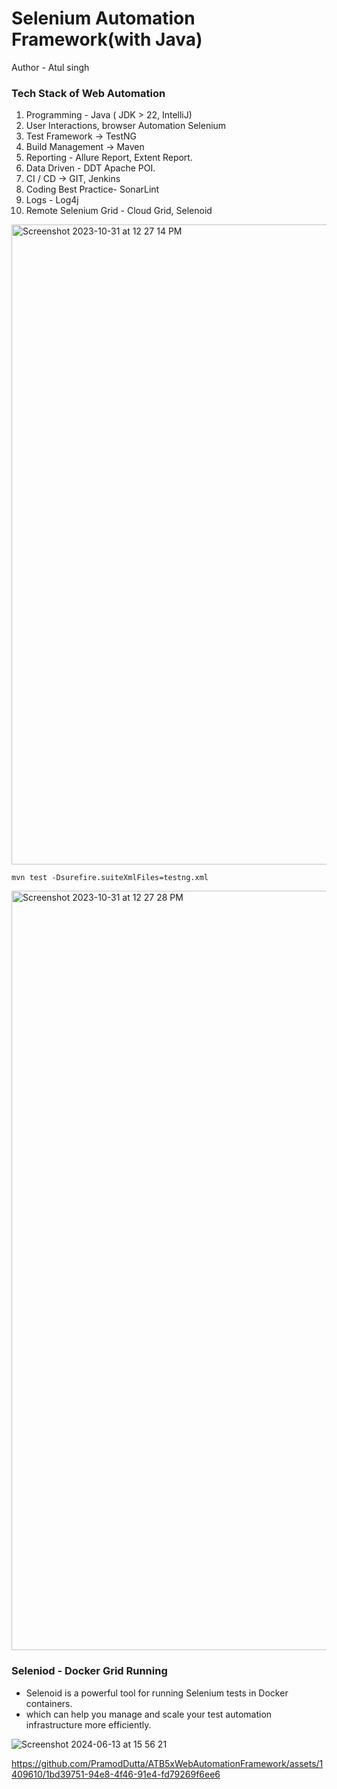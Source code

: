 # Selenium Automation Framework(with Java)
Author  - Atul singh

### Tech Stack of Web Automation

1. Programming - Java ( JDK > 22, IntelliJ)
2. User Interactions, browser Automation Selenium
3. Test Framework -> TestNG
4. Build Management ->  Maven
5. Reporting - Allure Report, Extent Report.
6. Data Driven - DDT Apache POI.
7. CI / CD -> GIT, Jenkins
8. Coding Best Practice-  SonarLint
9. Logs - Log4j
10. Remote Selenium Grid - Cloud Grid, Selenoid


<img width="1024" alt="Screenshot 2023-10-31 at 12 27 14 PM" src="https://github.com/PramodDutta/AdvanceSeleniumFrameworkTTA/assets/1409610/02b0ef3b-1165-46cf-8c9d-89e41b17032f">

`mvn test -Dsurefire.suiteXmlFiles=testng.xml`

<img width="1215" alt="Screenshot 2023-10-31 at 12 27 28 PM" src="https://github.com/PramodDutta/AdvanceSeleniumFrameworkTTA/assets/1409610/b0905741-d88d-4559-93c2-65433e668170">


### Seleniod - Docker Grid Running
- Selenoid is a powerful tool for running Selenium tests in Docker containers.
- which can help you manage and scale your test automation infrastructure more efficiently.



![Screenshot 2024-06-13 at 15 56 21](https://github.com/PramodDutta/ATB5xWebAutomationFramework/assets/1409610/3c957a88-8cf5-4e3c-9134-9fd41fd41d9b)


https://github.com/PramodDutta/ATB5xWebAutomationFramework/assets/1409610/1bd39751-94e8-4f46-91e4-fd79269f6ee6